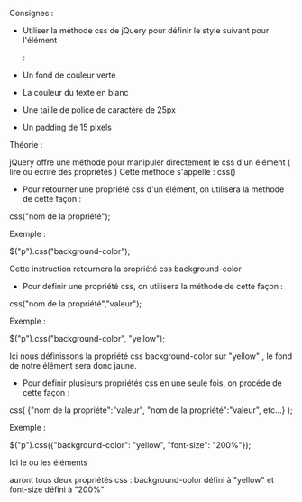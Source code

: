 Consignes :

- Utiliser la méthode css de jQuery pour définir le style suivant pour l'élément <p> :

- Un fond de couleur verte
- La couleur du texte en blanc
- Une taille de police de caractère de 25px
- Un padding de 15 pixels




 Théorie :

 jQuery offre une méthode pour manipuler directement le css d'un élément ( lire ou ecrire des propriétés )
 Cette méthode s'appelle : css()

 - Pour retourner une propriété css d'un élément, on utilisera la méthode de cette façon :

 css("nom de la propriété");

 Exemple :

 $("p").css("background-color");

 Cette instruction retournera la propriété css background-color


 - Pour définir une propriété css, on utilisera la méthode de cette façon :

 css("nom de la propriété","valeur");


Exemple :

 $("p").css("background-color", "yellow");


Ici nous définissons la propriété css background-color sur "yellow" , le fond de notre élément sera donc jaune.


- Pour définir plusieurs propriétés css en une seule fois, on procéde de cette façon :

css(
    {"nom de la propriété":"valeur",
    "nom de la propriété":"valeur",
     etc...}
     );


Exemple :

$("p").css({"background-color": "yellow", "font-size": "200%"});

Ici le ou les éléments <p> auront tous deux propriétés css : background-oolor défini à "yellow" et font-size défini à
"200%"


